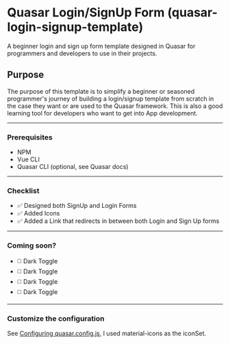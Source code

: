 # Quasar Login/SignUp Form (quasar-login-signup-template)

A beginner login and sign up form template designed in Quasar for programmers and developers to use in their projects.

## Purpose
The purpose of this template is to simplify a beginner or seasoned programmer's journey of building a login/signup template from scratch in the case they want or are used to the Quasar framework. This is also a good learning tool for developers who want to get into App development.

<hr>

### Prerequisites
- NPM
- Vue CLI
- Quasar CLI (optional, see Quasar docs)

<hr>

### Checklist
- ✅ Designed both SignUp and Login Forms
- ✅ Added Icons
- ✅ Added a Link that redirects in between both Login and Sign Up forms

<hr>

### Coming soon?
- ◻️ Dark Toggle
- ◻️ Dark Toggle
- ◻️ Dark Toggle
- ◻️ Dark Toggle

<hr>

### Customize the configuration
See [Configuring quasar.config.js](https://v2.quasar.dev/quasar-cli-webpack/quasar-config-js), I used material-icons as the iconSet.
